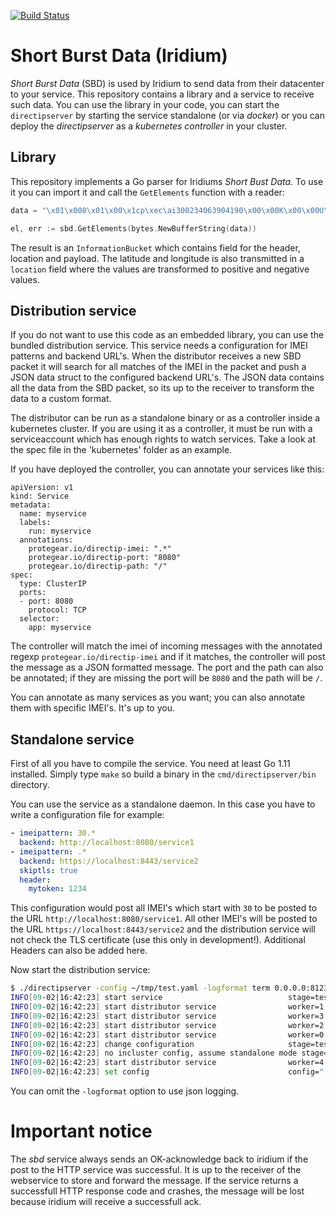 [![Build Status](https://github.drone.protegear.io/api/badges/protegear/sbd/status.svg)](https://github.drone.protegear.io/protegear/sbd)

# Short Burst Data (Iridium)

*Short Burst Data* (SBD) is used by Iridium to send data from their datacenter to your service. This repository contains a library and a service to receive such data. You can use the library in your code, you can start the `directipserver` by starting the service standalone (or via *docker*) or you can deploy the *directipserver* as a *kubernetes controller* in your cluster.

## Library

This repository implements a Go parser for Iridiums *Short Bust Data*. To use
it you can import it and call the `GetElements` function with a reader:
~~~go
data = "\x01\x008\x01\x00\x1cp\xec\ai300234063904190\x00\x00K\x00\x00U\x9e\xba,\x02\x00\x0ctest message"

el, err := sbd.GetElements(bytes.NewBufferString(data))
~~~

The result is an `InformationBucket` which contains field for the header, location and payload. The latitude and longitude is also transmitted in a `location` field where the values are transformed to positive and negative values.

## Distribution service

If you do not want to use this code as an embedded library, you can use the bundled distribution service. This service needs a configuration for IMEI patterns and backend URL's. When the distributor receives a new SBD packet it will search for all matches of the IMEI in the packet and push a JSON data struct to the configured backend URL's. The JSON data contains all the data from the SBD packet, so its up to the receiver to transform the data to a custom format.

The distributor can be run as a standalone binary or as a controller inside a kubernetes cluster. If you are using it as a controller, it must be run with a serviceaccount which has enough rights to watch services. Take a look at the spec file in the 'kubernetes' folder as an example.

If you have deployed the controller, you can annotate your services like this:
~~~
apiVersion: v1
kind: Service
metadata:
  name: myservice
  labels:
    run: myservice
  annotations:
    protegear.io/directip-imei: ".*"
    protegear.io/directip-port: "8080"
    protegear.io/directip-path: "/"
spec:
  type: ClusterIP
  ports:
  - port: 8080
    protocol: TCP
  selector:
    app: myservice
~~~

The controller will match the imei of incoming messages with the annotated regexp `protegear.io/directip-imei` and if it matches, the controller will post the message as a JSON formatted message. The port and the path can also be annotated; if they are missing the port will be `8080` and the path will be `/`.

You can annotate as many services as you want; you can also annotate them with specific IMEI's. It's up to you.

## Standalone service

First of all you have to compile the service. You need at least Go 1.11 installed. Simply type `make` so build a binary in the `cmd/directipserver/bin` directory.

You can use the service as a standalone daemon. In this case you have to write a configuration file for example:
~~~yaml
- imeipattern: 30.*
  backend: http://localhost:8080/service1
- imeipattern: .*
  backend: https://localhost:8443/service2
  skiptls: true
  header:
    mytoken: 1234
~~~
This configuration would post all IMEI's which start with `30` to be posted to the URL `http://localhost:8080/service1`. All other IMEI's will be posted to the URL `https://localhost:8443/service2` and the distribution service will not check the TLS certificate (use this only in development!). Additional Headers can also be added here.

Now start the distribution service:
~~~sh
$ ./directipserver -config ~/tmp/test.yaml -logformat term 0.0.0.0:8123
INFO[09-02|16:42:23] start service                            stage=test revision=29fb44a3 builddate="2018-09-02 16:30:51+02:00" listen=0.0.0.0:8123 caller=main.go:51
INFO[09-02|16:42:23] start distributor service                worker=1 caller=distributor.go:117
INFO[09-02|16:42:23] start distributor service                worker=3 caller=distributor.go:117
INFO[09-02|16:42:23] start distributor service                worker=2 caller=distributor.go:117
INFO[09-02|16:42:23] start distributor service                worker=0 caller=distributor.go:117
INFO[09-02|16:42:23] change configuration                     stage=test targets="[{ID: IMEIPattern:30.* Backend:http://localhost:8080/service1 SkipTLS:false Header:map[] imeipattern:<nil> client:<nil>} {ID: IMEIPattern:.* Backend:https://localhost:8443/service2 SkipTLS:true Header:map[mytoken:1234] imeipattern:<nil> client:<nil>}]" caller=main.go:71
INFO[09-02|16:42:23] no incluster config, assume standalone mode stage=test caller=main.go:77
INFO[09-02|16:42:23] start distributor service                worker=4 caller=distributor.go:117
INFO[09-02|16:42:23] set config                               config="[{ID: IMEIPattern:30.* Backend:http://localhost:8080/service1 SkipTLS:false Header:map[] imeipattern:0xc00008d2c0 client:0xc000087e30} {ID: IMEIPattern:.* Backend:https://localhost:8443/service2 SkipTLS:true Header:map[mytoken:1234] imeipattern:0xc00008d400 client:0xc000087ec0}]" worker=1 caller=distributor.go:124
~~~

You can omit the `-logformat` option to use json logging.

# Important notice
The *sbd* service always sends an OK-acknowledge back to iridium if the post to the HTTP service was successful. It is up to the receiver of the webservice to store and forward the message. If the service returns a successfull HTTP response code and crashes, the message will be lost because iridium will receive a successfull ack.

